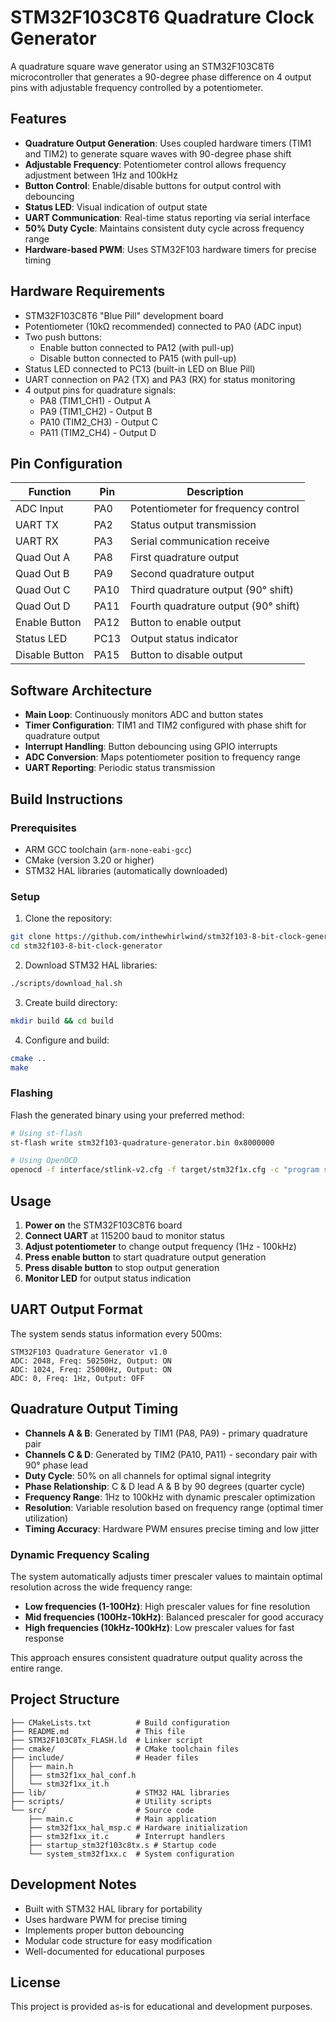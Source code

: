 # STM32F103C8T6 Quadrature Clock Generator

A quadrature square wave generator using an STM32F103C8T6 microcontroller that generates a 90-degree phase difference on 4 output pins with adjustable frequency controlled by a potentiometer.

## Features

- **Quadrature Output Generation**: Uses coupled hardware timers (TIM1 and TIM2) to generate square waves with 90-degree phase shift
- **Adjustable Frequency**: Potentiometer control allows frequency adjustment between 1Hz and 100kHz
- **Button Control**: Enable/disable buttons for output control with debouncing
- **Status LED**: Visual indication of output state
- **UART Communication**: Real-time status reporting via serial interface
- **50% Duty Cycle**: Maintains consistent duty cycle across frequency range
- **Hardware-based PWM**: Uses STM32F103 hardware timers for precise timing

## Hardware Requirements

- STM32F103C8T6 "Blue Pill" development board
- Potentiometer (10kΩ recommended) connected to PA0 (ADC input)
- Two push buttons:
  - Enable button connected to PA12 (with pull-up)
  - Disable button connected to PA15 (with pull-up) 
- Status LED connected to PC13 (built-in LED on Blue Pill)
- UART connection on PA2 (TX) and PA3 (RX) for status monitoring
- 4 output pins for quadrature signals:
  - PA8 (TIM1_CH1) - Output A
  - PA9 (TIM1_CH2) - Output B  
  - PA10 (TIM2_CH3) - Output C
  - PA11 (TIM2_CH4) - Output D

## Pin Configuration

| Function | Pin | Description |
|----------|-----|-------------|
| ADC Input | PA0 | Potentiometer for frequency control |
| UART TX | PA2 | Status output transmission |
| UART RX | PA3 | Serial communication receive |
| Quad Out A | PA8 | First quadrature output |
| Quad Out B | PA9 | Second quadrature output |
| Quad Out C | PA10 | Third quadrature output (90° shift) |
| Quad Out D | PA11 | Fourth quadrature output (90° shift) |
| Enable Button | PA12 | Button to enable output |
| Status LED | PC13 | Output status indicator |
| Disable Button | PA15 | Button to disable output |

## Software Architecture

- **Main Loop**: Continuously monitors ADC and button states
- **Timer Configuration**: TIM1 and TIM2 configured with phase shift for quadrature output
- **Interrupt Handling**: Button debouncing using GPIO interrupts
- **ADC Conversion**: Maps potentiometer position to frequency range
- **UART Reporting**: Periodic status transmission

## Build Instructions

### Prerequisites

- ARM GCC toolchain (`arm-none-eabi-gcc`)
- CMake (version 3.20 or higher)
- STM32 HAL libraries (automatically downloaded)

### Setup

1. Clone the repository:
```bash
git clone https://github.com/inthewhirlwind/stm32f103-8-bit-clock-generator.git
cd stm32f103-8-bit-clock-generator
```

2. Download STM32 HAL libraries:
```bash
./scripts/download_hal.sh
```

3. Create build directory:
```bash
mkdir build && cd build
```

4. Configure and build:
```bash
cmake ..
make
```

### Flashing

Flash the generated binary using your preferred method:

```bash
# Using st-flash
st-flash write stm32f103-quadrature-generator.bin 0x8000000

# Using OpenOCD
openocd -f interface/stlink-v2.cfg -f target/stm32f1x.cfg -c "program stm32f103-quadrature-generator.elf verify reset exit"
```

## Usage

1. **Power on** the STM32F103C8T6 board
2. **Connect UART** at 115200 baud to monitor status
3. **Adjust potentiometer** to change output frequency (1Hz - 100kHz)
4. **Press enable button** to start quadrature output generation
5. **Press disable button** to stop output generation
6. **Monitor LED** for output status indication

## UART Output Format

The system sends status information every 500ms:
```
STM32F103 Quadrature Generator v1.0
ADC: 2048, Freq: 50250Hz, Output: ON
ADC: 1024, Freq: 25000Hz, Output: ON
ADC: 0, Freq: 1Hz, Output: OFF
```

## Quadrature Output Timing

- **Channels A & B**: Generated by TIM1 (PA8, PA9) - primary quadrature pair
- **Channels C & D**: Generated by TIM2 (PA10, PA11) - secondary pair with 90° phase lead
- **Duty Cycle**: 50% on all channels for optimal signal integrity
- **Phase Relationship**: C & D lead A & B by 90 degrees (quarter cycle)
- **Frequency Range**: 1Hz to 100kHz with dynamic prescaler optimization
- **Resolution**: Variable resolution based on frequency range (optimal timer utilization)
- **Timing Accuracy**: Hardware PWM ensures precise timing and low jitter

### Dynamic Frequency Scaling

The system automatically adjusts timer prescaler values to maintain optimal resolution across the wide frequency range:

- **Low frequencies (1-100Hz)**: High prescaler values for fine resolution
- **Mid frequencies (100Hz-10kHz)**: Balanced prescaler for good accuracy  
- **High frequencies (10kHz-100kHz)**: Low prescaler values for fast response

This approach ensures consistent quadrature output quality across the entire range.

## Project Structure

```
├── CMakeLists.txt          # Build configuration
├── README.md               # This file
├── STM32F103C8Tx_FLASH.ld  # Linker script
├── cmake/                  # CMake toolchain files
├── include/                # Header files
│   ├── main.h
│   ├── stm32f1xx_hal_conf.h
│   └── stm32f1xx_it.h
├── lib/                    # STM32 HAL libraries
├── scripts/                # Utility scripts
└── src/                    # Source code
    ├── main.c              # Main application
    ├── stm32f1xx_hal_msp.c # Hardware initialization
    ├── stm32f1xx_it.c      # Interrupt handlers
    ├── startup_stm32f103c8tx.s # Startup code
    └── system_stm32f1xx.c  # System configuration
```

## Development Notes

- Built with STM32 HAL library for portability
- Uses hardware PWM for precise timing
- Implements proper button debouncing
- Modular code structure for easy modification
- Well-documented for educational purposes

## License

This project is provided as-is for educational and development purposes.
